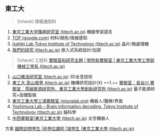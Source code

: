## 東工大

>[!check] 情報通信科

1. [東京工業大学篠崎研究室 (titech.ac.jp)](http://www.ts.ip.titech.ac.jp/index_j.html)
機器學習語言
1. [TOP (google.com)](https://sites.google.com/view/tokyotech-ice-nagailab/)
材料/顏色/情緒感知
1. [Isshiki Lab Tokyo Institute of Technology (titech.ac.jp)](https://www.vlsi.ict.e.titech.ac.jp/research/Home-en.html)
晶片/微處理機
1. [我們的研究 (titech.ac.jp)](http://www.cad.ict.e.titech.ac.jp/index.php/about-us/our-research)
嵌入式系統設計/加密


>[!check] 工程科
>[實驗室和研究主題 | 學院和實驗室 | 東京工業大學工學部 機械工學系 (titech.ac.jp)](https://educ.titech.ac.jp/mech/faculty/research_lab/)

1. [山口雅浩研究室 (titech.ac.jp)](https://www.oid.ict.e.titech.ac.jp/)
3D全息技術
1. [東工大 高山俊男 (titech.ac.jp)](http://www.takayamalab.mech.e.titech.ac.jp/index.html)
機構研究設計(X)
==1.== [實驗室：長谷川 實驗室：零碳能源研究所、東京工業大學創新研究所 (titech.ac.jp)](http://www.zc.iir.titech.ac.jp/~jhasegaw/about/index.html)
量子能源研究+設備製做
1. [東京工業大學三浦實驗室 (miuralab.org)](https://www.miuralab.org/top)
機器人/醫療/界面
1. [Yoshimura Lab – Brain information decoding, Tokyo Institute of Technology (titech.ac.jp)](https://www.nicep.first.iir.titech.ac.jp/ylab/)
腦科學
1. [中西實驗室|東京工業大學 (titech.ac.jp)](http://www.srobot.mech.e.titech.ac.jp/)
太空機器人

方案
[國際訪問學生 |非學位課程 |准學生 |東京工業大學 (titech.ac.jp)](https://www.titech.ac.jp/english/international-student-exchange/prospective-students/non-degree/visiting)